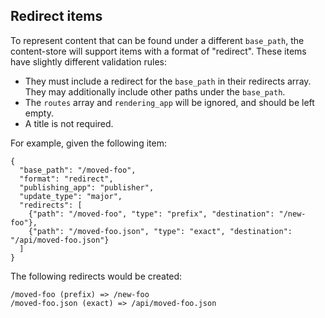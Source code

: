 ## Redirect items

To represent content that can be found under a different `base_path`, the content-store will support
items with a format of "redirect".  These items have slightly different validation rules:

* They must include a redirect for the `base_path` in their redirects array.
  They may additionally include other paths under the `base_path`.
* The `routes` array and `rendering_app` will be ignored, and should be left empty.
* A title is not required.

For example, given the following item:

    {
      "base_path": "/moved-foo",
      "format": "redirect",
      "publishing_app": "publisher",
      "update_type": "major",
      "redirects": [
        {"path": "/moved-foo", "type": "prefix", "destination": "/new-foo"},
        {"path": "/moved-foo.json", "type": "exact", "destination": "/api/moved-foo.json"}
      ]
    }

The following redirects would be created:

    /moved-foo (prefix) => /new-foo
    /moved-foo.json (exact) => /api/moved-foo.json
